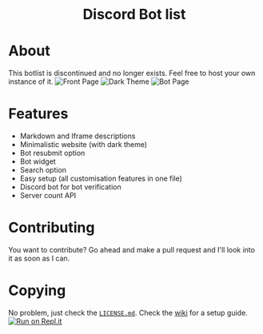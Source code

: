 <div align="center">
 <br>
 
Discord Bot list
=================
</div>


# About
This botlist is discontinued and no longer exists. Feel free to host your own instance of it.
![Front Page](/screenshots/front.png?raw=true "Front Page")
![Dark Theme](/screenshots/dark.png?raw=true "Dark Theme")
![Bot Page](/screenshots/bot.png?raw=true "Bot Page")


# Features
 - Markdown and Iframe descriptions
 - Minimalistic website (with dark theme)
 - Bot resubmit option
 - Bot widget
 - Search option
 - Easy setup (all customisation features in one file)
 - Discord bot for bot verification
 - Server count API

# Contributing
You want to contribute? Go ahead and make a pull request and I'll look into it as soon as I can. 

# Copying
No problem, just check the [`LICENSE.md`](LICENSE.md).
Check the [wiki](https://github.com/Ankrad/Discord-Bot-List/wiki) for a setup guide.
[![Run on Repl.it](https://repl.it/badge/github/Sank6/Discord-Bot-List)](https://repl.it/github/Sank6/Discord-Bot-List)